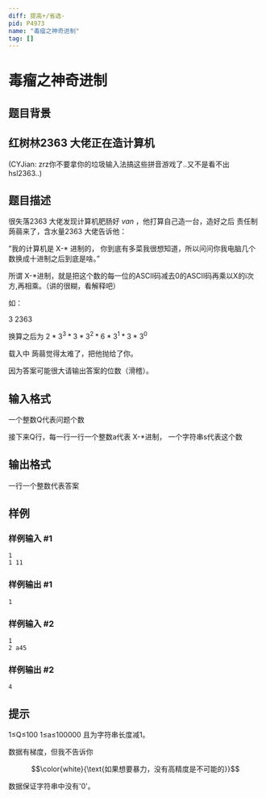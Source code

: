 ```yaml
---
diff: 提高+/省选-
pid: P4973
name: "毒瘤之神奇进制"
tag: []
---
```

# 毒瘤之神奇进制
## 题目背景

## 红树林2363 大佬正在造计算机

(CYJian: zrz你不要拿你的垃圾输入法搞这些拼音游戏了..又不是看不出hsl2363..)
## 题目描述

很失落2363 大佬发现计算机肥肠好 *van* ，他打算自己造一台，造好之后 责任制 蒟蒻来了，含水量2363 大佬告诉他：

”我的计算机是 X-* 进制的， 你到底有多菜我很想知道，所以问问你我电脑几个数换成十进制之后到底是啥。”

所谓 X-*进制，就是把这个数的每一位的ASCII码减去0的ASCII码再乘以X的i次方,再相乘。（讲的很糊，看解释吧）

如：

3   2363

换算之后为 $2 * 3^3 * 3 * 3 ^ 2 * 6 * 3 ^ 1 * 3 * 3 ^ 0$

载入中 蒟蒻觉得太难了，把他抛给了你。

因为答案可能很大请输出答案的位数（滑稽）。
## 输入格式

一个整数Q代表问题个数

接下来Q行，每一行一行一个整数a代表 X-*进制， 一个字符串s代表这个数
## 输出格式

一行一个整数代表答案
## 样例

### 样例输入 #1
```
1
1 11
```
### 样例输出 #1
```
1
```
### 样例输入 #2
```
1
2 a45
```
### 样例输出 #2
```
4
```
## 提示

1≤Q≤100
1≤a≤100000 且为字符串长度减1。 

数据有梯度，但我不告诉你

$$\color{white}{\text{如果想要暴力，没有高精度是不可能的}}$$

数据保证字符串中没有'0'。
